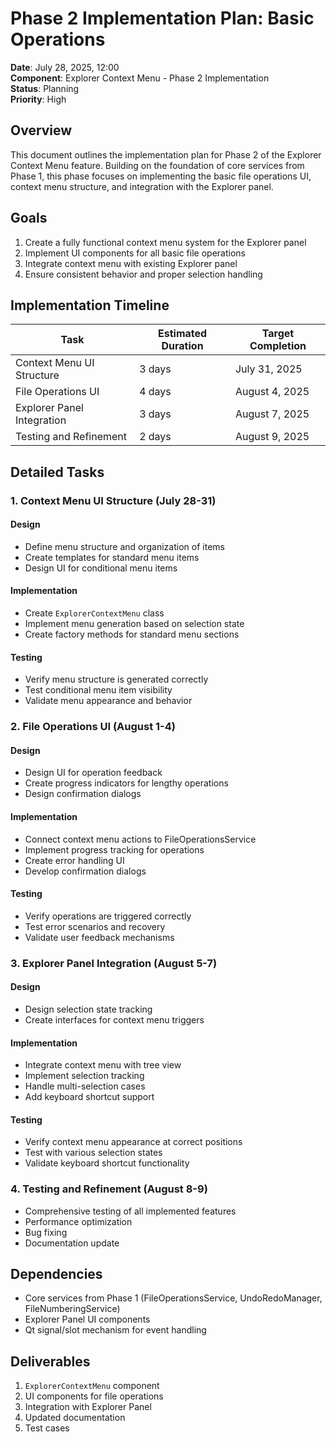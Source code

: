 # Phase 2 Implementation Plan: Basic Operations

**Date**: July 28, 2025, 12:00  
**Component**: Explorer Context Menu - Phase 2 Implementation  
**Status**: Planning  
**Priority**: High

## Overview

This document outlines the implementation plan for Phase 2 of the Explorer Context Menu feature. Building on the foundation of core services from Phase 1, this phase focuses on implementing the basic file operations UI, context menu structure, and integration with the Explorer panel.

## Goals

1. Create a fully functional context menu system for the Explorer panel
2. Implement UI components for all basic file operations
3. Integrate context menu with existing Explorer panel
4. Ensure consistent behavior and proper selection handling

## Implementation Timeline

| Task | Estimated Duration | Target Completion |
|------|-------------------|-------------------|
| Context Menu UI Structure | 3 days | July 31, 2025 |
| File Operations UI | 4 days | August 4, 2025 |
| Explorer Panel Integration | 3 days | August 7, 2025 |
| Testing and Refinement | 2 days | August 9, 2025 |

## Detailed Tasks

### 1. Context Menu UI Structure (July 28-31)

#### Design
- Define menu structure and organization of items
- Create templates for standard menu items
- Design UI for conditional menu items

#### Implementation
- Create `ExplorerContextMenu` class
- Implement menu generation based on selection state
- Create factory methods for standard menu sections

#### Testing
- Verify menu structure is generated correctly
- Test conditional menu item visibility
- Validate menu appearance and behavior

### 2. File Operations UI (August 1-4)

#### Design
- Design UI for operation feedback
- Create progress indicators for lengthy operations
- Design confirmation dialogs

#### Implementation
- Connect context menu actions to FileOperationsService
- Implement progress tracking for operations
- Create error handling UI
- Develop confirmation dialogs

#### Testing
- Verify operations are triggered correctly
- Test error scenarios and recovery
- Validate user feedback mechanisms

### 3. Explorer Panel Integration (August 5-7)

#### Design
- Design selection state tracking
- Create interfaces for context menu triggers

#### Implementation
- Integrate context menu with tree view
- Implement selection tracking
- Handle multi-selection cases
- Add keyboard shortcut support

#### Testing
- Verify context menu appearance at correct positions
- Test with various selection states
- Validate keyboard shortcut functionality

### 4. Testing and Refinement (August 8-9)

- Comprehensive testing of all implemented features
- Performance optimization
- Bug fixing
- Documentation update

## Dependencies

- Core services from Phase 1 (FileOperationsService, UndoRedoManager, FileNumberingService)
- Explorer Panel UI components
- Qt signal/slot mechanism for event handling

## Deliverables

1. `ExplorerContextMenu` component
2. UI components for file operations
3. Integration with Explorer Panel
4. Updated documentation
5. Test cases
